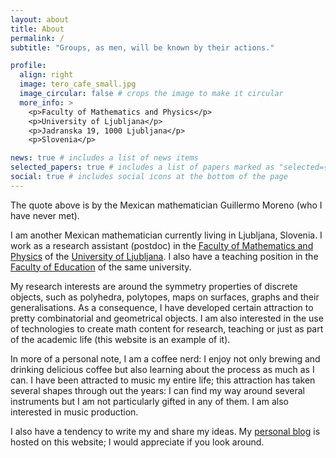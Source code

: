 ```yaml
---
layout: about
title: About
permalink: /
subtitle: "Groups, as men, will be known by their actions."

profile:
  align: right
  image: tero_cafe_small.jpg
  image_circular: false # crops the image to make it circular
  more_info: >
    <p>Faculty of Mathematics and Physics</p>
    <p>University of Ljubljana</p>
    <p>Jadranska 19, 1000 Ljubljana</p>
    <p>Slovenia</p>

news: true # includes a list of news items
selected_papers: true # includes a list of papers marked as "selected={true}"
social: true # includes social icons at the bottom of the page
---
```


The quote above is by the Mexican mathematician Guillermo Moreno (who I have never met).

I am another Mexican mathematician currently living in Ljubljana, Slovenia. I work as a research assistant (postdoc) in the [Faculty of Mathematics and Physics](https://www.fmf.uni-lj.si/en/) of the [University of Ljubljana](https://www.uni-lj.si/en/university). I also have a teaching position in the [Faculty of Education](https://www.pef.uni-lj.si/en/home-page/) of the same university.

My research interests are around the symmetry properties of discrete objects, such as polyhedra, polytopes, maps on surfaces, graphs and their generalisations. As a consequence, I have developed certain attraction to pretty combinatorial and geometrical objects. I am also interested in the use of technologies to create math content for research, teaching or just as part of the academic life (this website is an example of it).

In more of a personal note, I am a coffee nerd: I enjoy not only brewing and drinking delicious coffee but also learning about the process as much as I can. I have been attracted to music my entire life; this attraction has taken several shapes through out the years: I can find my way around several instruments but I am not particularly gifted in any of them. I am also interested in music production.

I also have a tendency to write my and share my ideas. My [personal blog](https://anteromontonio.github.io/blog/) is hosted on this website; I would appreciate if you look around.

